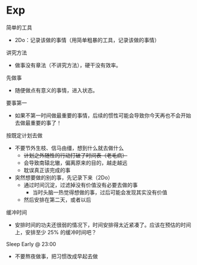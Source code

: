 # Exp

简单的工具

- 2Do：记录该做的事情（用简单粗暴的工具，记录该做的事情）

讲究方法

- 做事没有章法（不讲究方法），硬干没有效率。

先做事

- 随便做点有意义的事情，进入状态。

要事第一

- 如果不第一时间做最重要的事情，后续的惯性可能会导致你今天再也不会开始去做最重要的事了！

按既定计划去做

- 不要节外生枝、信马由缰，想到什么就去做什么
    - ~~计划之外随性的行动打破了时间表（老毛病）~~
    - 会导致南辕北辙，偏离原来的目的，越走越远
    - 耽误真正该完成的事
- 突然想要做的别的事，先记录下来（2Do）
    - 通过时间沉淀，过滤掉没有价值没有必要去做的事
        - 当时头脑一热觉得想做的事，过后可能会发现其实没有价值
    - 然后安排在第二天，或者以后

缓冲时间

- 安排时间的功夫还很弱的情况下，时间安排得太近紧凑了。应该在预估的时间上，安排至少 25% 的缓冲时间吧？

Sleep Early @ 23:00

- 不要熬夜做事，把习惯改成早起去做